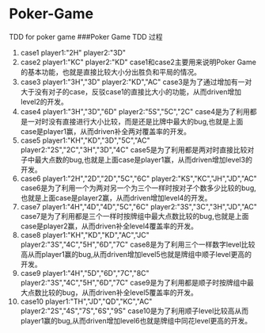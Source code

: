 # Poker-Game
TDD for poker game
###Poker Game TDD 过程
1. case1
player1:"2H"
player2:"3D"
2. case2
player1:"KC"
player2:"KD"
case1和case2主要用来说明Poker Game的基本功能，也就是直接比较大小分出胜负和平局的情况。
3. case3
player1:"3H","3D"
player2:"KD","AC"
case3是为了通过增加有一对大于没有对子的case，反驳case1的直接比大小的功能，从而driven增加level2的开发。
4. case4
player1:"3H","3D","6D"
player2:"5S","5C","2C"
case4是为了利用都是一对时没有直接进行大小比较，而是还是比牌中最大的bug,也就是上面case是player1赢，从而driven补全两对覆盖率的开发。
5. case5
player1:"KH","KD","3D","5C","AC"
player2:"2S","2C","3H","3D","4C"
case5是为了利用都是两对时直接比较对子中最大点数的bug,也就是上面case是player1赢，从而driven增加level3的开发。
6. case6
player1:"2H","2D","2D","5C","6C"
player2:"KS","KC","JH","JD","AC"
case6是为了利用一个为两对另一个为三个一样时按对子个数多少比较的bug,也就是上面case是player2赢，从而driven增加level4的开发。
7. case7
player1:"4H","4D","4D","5C","6C"
player2:"3S","3C","3H","JD","AC"
case7是为了利用都是三个一样时按牌组中最大点数比较的bug,也就是上面case是player2赢，从而driven补全level4覆盖率的开发。
8. case8
player1:"KH","KD","KD","AC","JC"
player2:"3S","4C","5H","6D","7C"
case8是为了利用三个一样数字level比较高从而player1赢的bug,从而driven增加level5也就是牌组中顺子level更高的开发。
9. case9
player1:"4H","5D","6D","7C","8C"
player2:"3S","4C","5H","6D","7C"
case9是为了利用都是顺子时按牌组中最大点数比较的bug，从而driven补全level5覆盖率的开发。
10. case10
player1:"TH","JD","QD","KC","AC"
player2:"2S","4S","7S","6S","9S"
case10是为了利用顺子level比较高从而player1赢的bug,从而driven增加level6也就是牌组中同花level更高的开发。
